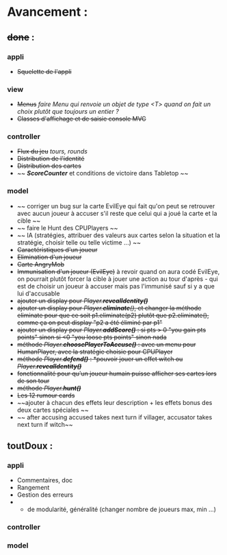 # Avancement :

## ~~done~~ :
### appli
+ ~~Squelette de l'appli~~
### view
+ ~~Menus~~ _faire Menu<T> qui renvoie un objet de type \<T\> quand on fait un choix plutôt que toujours un entier ?_
+ ~~Classes d'affichage et de saisie console MVC~~
### controller
+ ~~Flux du jeu~~ _tours, rounds_
+ ~~Distribution de l'identité~~
+ ~~Distribution des cartes~~
+ ~~ _**ScoreCounter**_ et conditions de victoire dans Tabletop ~~
###  model
+ ~~ corriger un bug sur la carte EvilEye qui fait qu'on peut se retrouver avec aucun joueur à accuser s'il reste que celui qui a joué la carte et la cible ~~
+ ~~ faire le Hunt des CPUPlayers ~~
+ ~~ IA (stratégies, attribuer des valeurs aux cartes selon la situation et la stratégie, choisir telle ou telle victime ...) ~~
+ ~~Caractéristiques d'un joueur~~
+ ~~Elimination d'un joueur~~
+ ~~Carte AngryMob~~
+ ~~Immunisation d'un joueur (EvilEye)~~
	à revoir quand on aura codé EvilEye, on pourrait plutôt forcer la cible à jouer une action au tour d'après - qui est de choisir un joueur à accuser mais pas l'immunisé sauf si y a que lui d'accusable
+ ~~ajouter un display pour _Player.**revealIdentity()**_~~
+ ~~ajouter un display pour _Player.**eliminate**()_, et changer la méthode eliminate pour que ce soit p1.eliminate(p2) plutôt que p2.eliminate(), comme ça on peut display "p2 a été éliminé par p1"~~
+ ~~ajouter un display pour _Player.**addScore()**_ : si pts > 0 "you gain pts points" sinon si <0 "you loose pts points" sinon nada~~
+ ~~méthode _Player.**choosePlayerToAccuse()**_ : avec un menu pour HumanPlayer, avec la stratégie choisie pour CPUPlayer~~
+ ~~méthode _Player.**defend()**_ : *pouvoir jouer un effet witch ou _Player.**revealIdentity()**_~~
+ ~~fonctionnalité pour qu'un joueur humain puisse afficher ses cartes lors de son tour~~
+ ~~méthode _Player.**hunt()**_~~
+ ~~Les 12 rumour cards~~
+ ~~ajouter à chacun des effets leur description + les effets bonus des deux cartes spéciales ~~
+ ~~ after accusing accused takes next turn if villager, accusator takes next turn if witch~~
## toutDoux :
### appli
+ Commentaires, doc
+ Rangement
+ Gestion des erreurs
+ + de modularité, généralité (changer nombre de joueurs max, min ...)
### controller
### model


